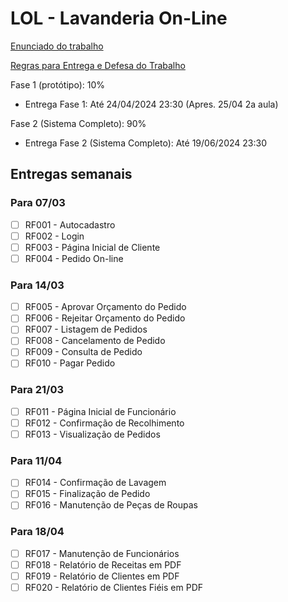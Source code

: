# LOL - Lavanderia On-Line

[Enunciado do trabalho](https://docs.google.com/document/d/1h2_7RDsxnPFDJxilvqdwH8jf5WecnLRqDPLfTEN2u8c/edit#heading=h.498daia6ixli)

[Regras para Entrega e Defesa do Trabalho](https://docs.google.com/document/d/1DM4qWifDbfSJeNn0GnRZbUOjOx8gFm80JoUKaNiYC0I/edit)

Fase 1 (protótipo): 10%

- Entrega Fase 1: Até 24/04/2024 23:30 (Apres. 25/04 2a aula)

Fase 2 (Sistema Completo): 90%

- Entrega Fase 2 (Sistema Completo): Até 19/06/2024 23:30

## Entregas semanais

### Para 07/03

- [ ] RF001 - Autocadastro
- [ ] RF002 - Login
- [ ] RF003 - Página Inicial de Cliente
- [ ] RF004 - Pedido On-line

### Para 14/03

- [ ] RF005 - Aprovar Orçamento do Pedido
- [ ] RF006 - Rejeitar Orçamento do Pedido
- [ ] RF007 - Listagem de Pedidos
- [ ] RF008 - Cancelamento de Pedido
- [ ] RF009 - Consulta de Pedido
- [ ] RF010 - Pagar Pedido

### Para 21/03

- [ ] RF011 - Página Inicial de Funcionário
- [ ] RF012 - Confirmação de Recolhimento
- [ ] RF013 - Visualização de Pedidos

### Para 11/04

- [ ] RF014 - Confirmação de Lavagem
- [ ] RF015 - Finalização de Pedido
- [ ] RF016 - Manutenção de Peças de Roupas

### Para 18/04

- [ ] RF017 - Manutenção de Funcionários
- [ ] RF018 - Relatório de Receitas em PDF
- [ ] RF019 - Relatório de Clientes em PDF
- [ ] RF020 - Relatório de Clientes Fiéis em PDF
